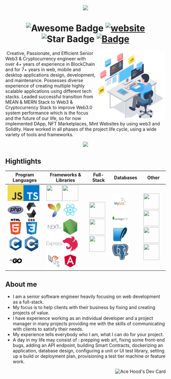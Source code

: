 <p align="center">
  <img align="center" src="https://github.com/JustinWang47/JustinWang47/blob/Temle/logo.png?raw=true" style = "width: -webkit-fill-available;"/>
</p>
<h1 align="center">
  <img src="https://cdn.rawgit.com/sindresorhus/awesome/d7305f38d29fed78fa85652e3a63e154dd8e8829/media/badge.svg" alt="Awesome Badge"/>
  <a href="/"><img src="https://img.shields.io/static/v1?label=&labelColor=505050&message=findwork&color=%230076D6&style=flat&logo=google-chrome&logoColor=white" alt="website"/></a>
  <img src="https://img.shields.io/static/v1?label=%F0%9F%8C%9F&message=If%20Useful&style=style=flat&color=BC4E99" alt="Star Badge"/>
  <a href="https://join.skype.com/invite/xIY81FvbH999"><img src="https://img.shields.io/static/v1?label=&labelColor=505050&logo=skype&logoColor=important&message=Skype&style=style=flat&color=important" alt="Badge"/></a>
</h1>
<img align="right" width="220" src="https://github.com/acehood0126/acehood0126/blob/main/pics/coding2.gif" />
  <p>
&nbsp;Creative, Passionate, and Efficient Senior Web3 & Cryptocurrency engineer with over 4+ years of experience in BlockChain and for 7+ years in web, mobile and desktop applications design, development, and maintenance. Possesses diverse experience of creating multiple highly scalable applications using different tech stacks. Leaded successful transition from MEAN & MERN Stack to Web3 & Cryptocurrency Stack to improve Web3.0 system performance which is the focus and the future of our life, so for now implemented DApp, NFT Marketplaces, Mint Websites by using web3 and Solidity. Have worked in all phases of the project life cycle, using a wide variety of tools and frameworks.
</p>
<p align="center">
  <a href="https://github.com/acehood0126"><img src="https://readme-typing-svg.herokuapp.com/?lines=Creative,%20Passionate%20and%20Efficient%20Senior%20Full%20Stack%20Engineer;Accurate%20and%20Highly%20secure%20Blockchain%20developer;Pixel%20Perfect%20UI/UX%20Designer;7+%2B%20years%20of%20hands-on%20experience;&center=true&width=800&height=45"></a>
</p>

## Hightlights

|  Program Languages   | Frameworks & Libraries   |  Full-Stack   | Databases   | Other   |
| ----------- | ----------- | ----------- | ----------- | ----------- |
| <img src="https://raw.githubusercontent.com/github/explore/80688e429a7d4ef2fca1e82350fe8e3517d3494d/topics/javascript/javascript.png" width=50px height=50px><img src="https://raw.githubusercontent.com/github/explore/80688e429a7d4ef2fca1e82350fe8e3517d3494d/topics/typescript/typescript.png" width=50px height=50px><img src="https://raw.githubusercontent.com/github/explore/ccc16358ac4530c6a69b1b80c7223cd2744dea83/topics/php/php.png" width=50px height=50px><img src="https://raw.githubusercontent.com/github/explore/ba9de12f88fd08825c51928e91f1678cb5c94b26/topics/solidity/solidity.png" width=50px height=50px><img src="https://raw.githubusercontent.com/github/explore/80688e429a7d4ef2fca1e82350fe8e3517d3494d/topics/html/html.png" width=50px height=50px><img src="https://raw.githubusercontent.com/github/explore/80688e429a7d4ef2fca1e82350fe8e3517d3494d/topics/css/css.png" width=50px height=50px><img src="https://raw.githubusercontent.com/github/explore/f3e22f0dca2be955676bc70d6214b95b13354ee8/topics/c/c.png" width=50px height=50px><img src="https://raw.githubusercontent.com/github/explore/180320cffc25f4ed1bbdfd33d4db3a66eeeeb358/topics/cpp/cpp.png" width=50px height=50px><img src="https://raw.githubusercontent.com/github/explore/80688e429a7d4ef2fca1e82350fe8e3517d3494d/topics/go/go.png" width=50px height=50px>      | <img src="https://logodix.com/logo/2075064.png" width=50px height=50px><img src="https://pngimage.net/wp-content/uploads/2018/06/laravel-icon-png-6.png" width=50px height=50px><img src="https://raw.githubusercontent.com/github/explore/80688e429a7d4ef2fca1e82350fe8e3517d3494d/topics/yii/yii.png" width=50px height=50px><img src="https://raw.githubusercontent.com/github/explore/80688e429a7d4ef2fca1e82350fe8e3517d3494d/topics/react/react.png" width=50px height=50px><img src="https://raw.githubusercontent.com/github/explore/28b02bbc9ad9f7a503c43775aebeb515dc2da5fc/topics/nextjs/nextjs.png" width=50px height=50px><img src="https://raw.githubusercontent.com/github/explore/80688e429a7d4ef2fca1e82350fe8e3517d3494d/topics/nodejs/nodejs.png" width=50px height=50px><img src="https://raw.githubusercontent.com/github/explore/80688e429a7d4ef2fca1e82350fe8e3517d3494d/topics/express/express.png" width=50px height=50px><img src="https://raw.githubusercontent.com/github/explore/37c71fdca4e12086faf8c7009793d2eb588c914e/topics/nestjs/nestjs.png" width=50px height=50px><img src="https://raw.githubusercontent.com/ChainSafe/web3.js/1.x/assets/logo/web3js.jpg" width=50px height=50px><img src="https://raw.githubusercontent.com/github/explore/80688e429a7d4ef2fca1e82350fe8e3517d3494d/topics/angular/angular.png" width=50px height=50px>      | <img src="https://b2bcampus.com/wp-content/uploads/2021/12/Mask-Group-66.png" width=50px height=50px><img src="https://b2bcampus.com/wp-content/uploads/2021/12/mean-stack.png" width=50px height=50px><img src="https://www.freepnglogos.com/uploads/wordpress-logo-png/wordpress-logo-png-transparent-wordpress-logo-images-pluspng-6.png" width=50px height=50px>       | <img src="https://raw.githubusercontent.com/github/explore/80688e429a7d4ef2fca1e82350fe8e3517d3494d/topics/mysql/mysql.png" width=50px height=50px><img src="https://raw.githubusercontent.com/github/explore/80688e429a7d4ef2fca1e82350fe8e3517d3494d/topics/mongodb/mongodb.png" width=50px height=50px><img src="https://raw.githubusercontent.com/github/explore/2d218e3aa252dc90eef269b34eeec1fbd15dc07e/topics/sqlite/sqlite.png" width=50px height=50px><img src="https://raw.githubusercontent.com/github/explore/80688e429a7d4ef2fca1e82350fe8e3517d3494d/topics/postgresql/postgresql.png" width=50px height=50px>       | <img src="https://www.pngall.com/wp-content/uploads/10/Decentraland-Crypto-Logo-PNG-Cutout.png" width=50px height=50px><img src="https://nachonacho.com/_next/image?url=https%3A%2F%2Ffiles.nachonacho.com%2Fusers%2Fcjsqo9wrx6kcx0848zj7sdy95%2Fnn_1609633625057_amazon-web-services.png&w=128&q=75" width=50px height=50px><img src="https://cdn.sanity.io/images/599r6htc/localized/46a76c802176eb17b04e12108de7e7e0f3736dc6-1024x1024.png?w=670&q=75&fit=max&auto=format&dpr=2" width=50px height=50px><img src="https://cdn.icon-icons.com/icons2/2699/PNG/512/webflow_logo_icon_169218.png" width=50px height=50px> |

## About me

* I am a senior software engineer heavily focusing on web development as a full-stack.
* My focus is to help clients with their business by fixing and creating projects of value.
* I have experience working as an individual developer and a project manager in many projects providing me with the skills of communicating with clients to satisfy their needs.
* My experience tells everybody who I am, what I can do for your project.
* A day in my life may consist of : prepping web art, fixing some front-end bugs, adding an API endpoint, building Smart Contracts, dockerizing an application, database design, configuring a unit or UI test library, setting up a build or deployment plan, provisioning a test tier machine or feature work.
<img align="right" src="https://api.daily.dev/devcards/0100eec0a5a640fbb3104ccc4b46e4f3.png?r=dnn" height="300" alt="Ace Hood's Dev Card"/>
